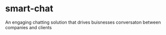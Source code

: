 # smart-chat
An engaging chatting solution that drives buisnesses conversaton between companies and clients
